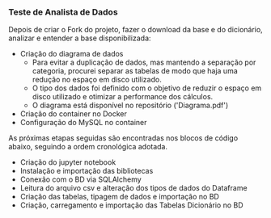 ### Teste de Analista de Dados

Depois de criar o Fork do projeto, fazer o download da base e do dicionário, analizar e entender a base disponibilizada:
- Criação do diagrama de dados
    - Para evitar a duplicação de dados, mas mantendo a separação por categoria, procurei separar as tabelas de modo que haja uma redução no espaço em disco utilizado. 
    - O tipo dos dados foi definido com o objetivo de reduzir o espaço em disco utilizado e otimizar a performance dos cálculos.
    - O diagrama está disponível no repositório ('Diagrama.pdf')
- Criação do container no Docker
- Configuração do MySQL no container

As próximas etapas seguidas são encontradas nos blocos de código abaixo, seguindo a ordem cronológica adotada.
- Criação do jupyter notebook
- Instalação e importação das bibliotecas
- Conexão com o BD via SQLAlchemy
- Leitura do arquivo csv e alteração dos tipos de dados do Dataframe
- Criação das tabelas, tipagem de dados e importação no BD
- Criação, carregamento e importação das Tabelas Dicionário no BD

